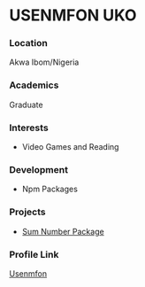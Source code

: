 # USENMFON UKO

### Location

Akwa Ibom/Nigeria

### Academics

Graduate

### Interests

- Video Games and Reading

### Development

- Npm Packages

### Projects

- [Sum Number Package](https://github.com/Usenmfon/sum-package)

### Profile Link

[Usenmfon](https://github.com/Usenmfon)